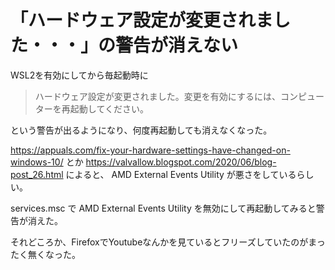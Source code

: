 # 「ハードウェア設定が変更されました・・・」の警告が消えない

WSL2を有効にしてから毎起動時に

>ハードウェア設定が変更されました。変更を有効にするには、コンピューターを再起動してください。

という警告が出るようになり、何度再起動しても消えなくなった。

https://appuals.com/fix-your-hardware-settings-have-changed-on-windows-10/ とか https://valvallow.blogspot.com/2020/06/blog-post_26.html によると、 AMD External Events Utility が悪さをしているらしい。

services.msc で AMD External Events Utility を無効にして再起動してみると警告が消えた。

それどころか、FirefoxでYoutubeなんかを見ているとフリーズしていたのがまったく無くなった。

